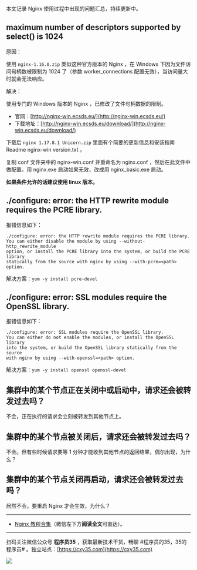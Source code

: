 本文记录 Nginx 使用过程中出现的问题汇总，持续更新中。
<!-- more -->

## maximum number of descriptors supported by select() is 1024

原因：

使用 `nginx-1.16.0.zip` 类似这种官方版本的 Nginx ，在 Windows 下因为文件访问句柄数被限制为 1024 了（参数 worker_connections 配置无效），当访问量大时就会无法响应。

解决：

使用专门的 Windows 版本的 Nginx ，已修改了文件句柄数据的限制。

- 官网：[http://nginx-win.ecsds.eu/](http://nginx-win.ecsds.eu/)
- 下载地址：[http://nginx-win.ecsds.eu/download/](http://nginx-win.ecsds.eu/download/)

下载后 `nginx 1.17.8.1 Unicorn.zip` 里面有个简要的更新信息和安装指南 Readme nginx-win version.txt 。

复制 conf 文件夹中的 nginx-win.conf 并重命名为 nginx.conf ，然后在此文件中做配置。用 nginx.exe 启动如果无效，改成用 nginx_basic.exe 启动。

**如果条件允许的话建议使用 linux 版本。**

## ./configure: error: the HTTP rewrite module requires the PCRE library.

报错信息如下：

```
./configure: error: the HTTP rewrite module requires the PCRE library.
You can either disable the module by using --without-http_rewrite_module
option, or install the PCRE library into the system, or build the PCRE library
statically from the source with nginx by using --with-pcre=<path> option.
```

解决方案：`yum -y install pcre-devel`

## ./configure: error: SSL modules require the OpenSSL library.

报错信息如下：

```
./configure: error: SSL modules require the OpenSSL library.
You can either do not enable the modules, or install the OpenSSL library
into the system, or build the OpenSSL library statically from the source
with nginx by using --with-openssl=<path> option.
```

解决方案：`yum -y install openssl openssl-devel`

## 集群中的某个节点正在关闭中或启动中，请求还会被转发过去吗？

不会，正在执行的请求会立刻被转发到其他节点上。

## 集群中的某个节点被关闭后，请求还会被转发过去吗？

不会。但有些时候请求要等 1 分钟才能收到其他节点的返回结果，偶尔出现，为什么？

## 集群中的某个节点关闭再启动，请求还会被转发过去吗？

居然不会，要重启 Nginx 才会生效，为什么？

---

- [Nginx 教程合集](https://mp.weixin.qq.com/s/TdLki2vnjW4hKUz_BgzEHg)（微信左下方**阅读全文**可直达）。


---

扫码关注微信公众号 **程序员35** ，获取最新技术干货，畅聊 #程序员的35，35的程序员# 。独立站点：[https://cxy35.com](https://cxy35.com)

![](https://oscimg.oschina.net/oscnet/up-285838b9c516db5bb1ba760f292f2346078.JPEG)